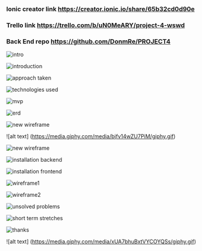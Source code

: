### Ionic creator link https://creator.ionic.io/share/65b32cd0d90e
### Trello link https://trello.com/b/uN0MeARY/project-4-wswd
### Back End repo https://github.com/DonmRe/PROJECT4

![intro](http://i.imgur.com/25WUBLW.png)

![introduction](http://i.imgur.com/k4cCj1W.png)

![approach taken](http://i.imgur.com/zKue7T7.png)

![technologies used](http://i.imgur.com/mkgqvPV.png)

![mvp](http://i.imgur.com/X3Fv5CR.png)

![erd](http://i.imgur.com/ADRdl3U.png)

![new wireframe](http://i.imgur.com/rF4xk2d.png)

![alt text] (https://media.giphy.com/media/bjfv14wZU7PiM/giphy.gif)

![new wireframe](http://i.imgur.com/iQUSunt.png)

![installation backend](http://i.imgur.com/8IRhgkW.png)

![installation frontend](http://i.imgur.com/JLH0CqI.png)

![wireframe1](http://i.imgur.com/BYipTtE.png)

![wireframe2](http://i.imgur.com/dCerS15.png)

![unsolved problems](http://i.imgur.com/IoeXMsv.png)

![short term stretches](http://i.imgur.com/uJ2JhF5.png)

![thanks](http://i.imgur.com/QcyAy7C.png)

![alt text] (https://media.giphy.com/media/xUA7bhuBxtVYCOYQSs/giphy.gif)